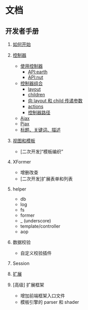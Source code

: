 # 文档

## 开发者手册

1. [如何开始](./how-to-start.md)

2. [控制器](./using-controller.md)
	* [使用控制器](./using-controller.md)
		* [API:earth](./earth-api.md)
		* [API:nut](./nut-api.md)
	* [控制器组合](./controller-aggregation.md)
		* [layout](./controller-aggregation.md#layout)
		* [children](./controller-aggregation.md#children)
		* [向 layout 和 child 传递参数](./controller-aggregation.md#向+layout+和+child+传递参数)
		* [actions](./controller-aggregation.md#actions)
		* [控制器路径](./controller-aggregation.md#控制器路径)
	* [Ajax](./ajax.md)
	* [Pjax](./pjax.md)
	* [标题、关键词、描述](./title-keywords-description.md)

3. [视图和模板](./template-and-view.md)
	* [二次开发]“模板编织”


4. XFormer
	* 增删改查
	* [二次开发]扩展表单和列表
5. helper
	* db
	* log
	* fs
	* former
	* _ (underscore)
	* template/controller
	* aop
6. 数据校验
	* 自定义校验插件

7. Session

8. [扩展](./extension.md)

9. [高级] 扩展框架
	* 增加前端框架入口文件
	* 模板引擎的 parser 和 shader
